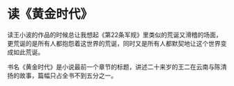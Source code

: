 # 读《黄金时代》

读王小波的作品的时候总让我想起《第22条军规》里类似的荒诞又滑稽的场面，更荒诞的是所有人都抱怨着这世界的荒诞，同时又是所有人都默契地让这个世界变成如此荒诞。

书名《黄金时代》是小说最前一个章节的标题，讲述二十来岁的王二在云南与陈清扬的故事，篇幅只占全书不到五分之一。